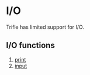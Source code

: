 # I/O

Trifle has limited support for I/O.

## I/O functions

1. [print](IO-Print.md)
2. [input](IO-Input.md)

